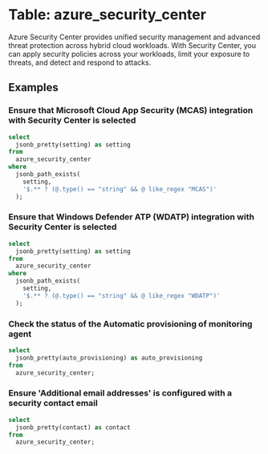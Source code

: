 # Table: azure_security_center

Azure Security Center provides unified security management and advanced threat protection across hybrid cloud workloads. With Security Center, you can apply security policies across your workloads, limit your exposure to threats, and detect and respond to attacks.

## Examples

### Ensure that Microsoft Cloud App Security (MCAS) integration with Security Center is selected

```sql
select
  jsonb_pretty(setting) as setting
from
  azure_security_center
where
  jsonb_path_exists(
    setting,
    '$.** ? (@.type() == "string" && @ like_regex "MCAS")'
  );
```


### Ensure that Windows Defender ATP (WDATP) integration with Security Center is selected

```sql
select
  jsonb_pretty(setting) as setting
from
  azure_security_center
where
  jsonb_path_exists(
    setting,
    '$.** ? (@.type() == "string" && @ like_regex "WDATP")'
  );
```


### Check the status of the Automatic provisioning of monitoring agent

```sql
select
  jsonb_pretty(auto_provisioning) as auto_provisioning
from
  azure_security_center;
```


### Ensure 'Additional email addresses' is configured with a security contact email

```sql
select
  jsonb_pretty(contact) as contact
from
  azure_security_center;
```